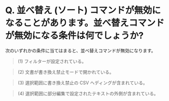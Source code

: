 # Q. 並べ替え (ソート) コマンドが無効になることがあります。並べ替えコマンドが無効になる条件は何でしょうか?

次のいずれかの条件に当てはまると、並べ替えコマンドが無効になります。

> (1) フィルターが設定されている。

> (2) 文書が書き換え禁止モードで開かれている。

> (3) 選択範囲に書き換え禁止の CSV ヘディングが含まれている。

> (4) 選択範囲に部分編集で設定されたテキストの外側が含まれている。